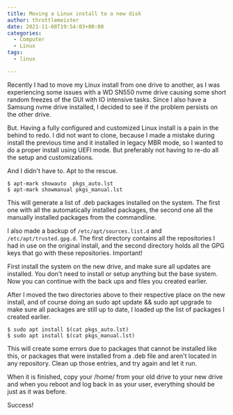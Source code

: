 ```yaml
---
title: Moving a Linux install to a new disk
author: throttlemeister
date: 2021-11-08T19:54:03+00:00
categories:
  - Computer
  - Linux
tags:
  - linux

---
```

Recently I had to move my Linux install from one drive to another, as I was experiencing some issues with a WD SN550 nvme drive causing some short random freezes of the GUI with IO intensive tasks. Since I also have a Samsung nvme drive installed, I decided to see if the problem persists on the other drive.

But. Having a fully configured and customized Linux install is a pain in the behind to redo. I did not want to clone, because I made a mistake during install the previous time and it installed in legacy MBR mode, so I wanted to do a proper install using UEFI mode. But preferably not having to re-do all the setup and customizations.

And I didn't have to. Apt to the rescue.

    $ apt-mark showauto  pkgs_auto.lst
    $ apt-mark showmanual pkgs_manual.lst

This will generate a list of .deb packages installed on the system. The first one with all the automatically installed packages, the second one all the manually installed packages from the commandline.

I also made a backup of `/etc/apt/sources.list.d` and `/etc/apt/trusted.gpg.d`. The first directory contains all the repositories I had in use on the original install, and the second directory holds all the GPG keys that go with these repositories. Important!

First install the system on the new drive, and make sure all updates are installed. You don't need to install or setup anything but the base system. Now you can continue with the back ups and files you created earlier.

After I moved the two directories above to their respective place on the new install, and of course doing an sudo apt update && sudo apt upgrade to make sure all packages are still up to date, I loaded up the list of packages I created earlier.

    $ sudo apt install $(cat pkgs_auto.lst)
    $ sudo apt install $(cat pkgs_manual.lst)

This will create some errors due to packages that cannot be installed like this, or packages that were installed from a .deb file and aren't located in any repository. Clean up those entries, and try again and let it run.

When it is finished, copy your /home/<user> from your old drive to your new drive and when you reboot and log back in as your user, everything should be just as it was before.

Success!

